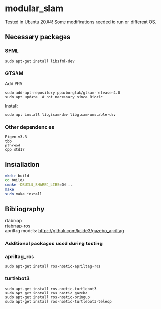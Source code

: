 # modular_slam

Tested in Ubuntu 20.04! Some modifications needed to run on different OS.

## Necessary packages

### SFML
```
sudo apt-get install libsfml-dev
```

### GTSAM
Add PPA
```
sudo add-apt-repository ppa:borglab/gtsam-release-4.0
sudo apt update  # not necessary since Bionic
```
Install:
```
sudo apt install libgtsam-dev libgtsam-unstable-dev
```

### Other dependencies
```
Eigen v3.3
tbb
pthread 
cpp std17
```

## Installation
```bash
mkdir build
cd build/
cmake -DBUILD_SHARED_LIBS=ON ..
make 
sudo make install
```

## Bibliography
rtabmap  
rtabmap-ros  
apriltag models: https://github.com/koide3/gazebo_apriltag  

### Additional packages used during testing

### apriltag_ros
```
sudo apt-get install ros-noetic-apriltag-ros
```

### turtlebot3
```
sudo apt-get install ros-noetic-turtlebot3
sudo apt-get install ros-noetic-gazebo
sudo apt-get install ros-noetic-bringup
sudo apt-get install ros-noetic-turtlebot3-teleop
```